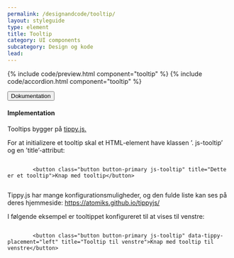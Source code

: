 ```yaml
---
permalink: /designandcode/tooltip/
layout: styleguide
type: element
title: Tooltip
category: UI components
subcategory: Design og kode
lead: 
---
```


{% include code/preview.html component="tooltip" %}
{% include code/accordion.html component="tooltip" %}
<div class="accordion-bordered">
  <button class="button-unstyled accordion-button"
      aria-expanded="true" aria-controls="label-docs">
    Dokumentation
  </button>
  <div id="label-docs" aria-hidden="false" class="accordion-content">
    <h4>Implementation</h4>
    <p>Tooltips  bygger på <a href="https://atomiks.github.io/tippyjs/">tippy.js.</a></p>
    <p>For at initializere et tooltip skal et HTML-element have klassen ’. js-tooltip’ og en ’title’-attribut:</p>
    <div class="code-highlight">
      <code>
        &lt;button class="button button-primary js-tooltip" title="Dette er et tooltip"&gt;Knap med tooltip&lt;/button&gt;	
      </code> 
    </div>
    <p>Tippy.js har mange konfigurationsmuligheder, og den fulde liste kan ses på deres hjemmeside: <a href="https://atomiks.github.io/tippyjs/">https://atomiks.github.io/tippyjs/</a></p>
    <p>I følgende eksempel er tooltippet konfigureret til at vises til venstre: </p>
    <div class="code-highlight">
      <code>
        &lt;button class="button button-primary js-tooltip" data-tippy-placement="left" title="Tooltip til venstre"&gt;Knap med tooltip til venstre&lt;/button&gt;
      </code>
    </div>
  </div>
</div>
